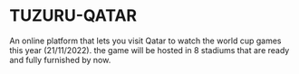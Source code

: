 # TUZURU-QATAR
An online platform that lets you visit Qatar to watch the world cup games this year (21/11/2022).
the game will be hosted in 8 stadiums that are ready and fully furnished by now.
